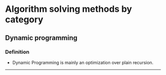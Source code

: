 # Algorithm solving methods by category


## Dynamic programming
### Definition
- Dynamic Programming is mainly an optimization over plain recursion.

***


